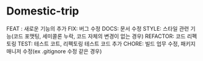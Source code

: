 # Domestic-trip
FEAT : 새로운 기능의 추가
FIX: 버그 수정
DOCS: 문서 수정
STYLE: 스타일 관련 기능(코드 포맷팅, 세미콜론 누락, 코드 자체의 변경이 없는 경우)
REFACTOR: 코드 리펙토링
TEST: 테스트 코트, 리펙토링 테스트 코드 추가
CHORE: 빌드 업무 수정, 패키지 매니저 수정(ex .gitignore 수정 같은 경우)
